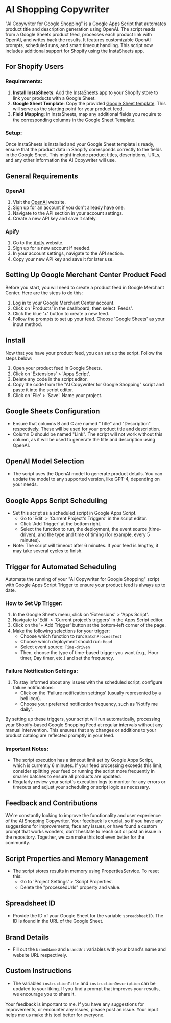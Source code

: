 # AI Shopping Copywriter

"AI Copywriter for Google Shopping" is a Google Apps Script that automates product title and description generation using OpenAI. The script reads from a Google Sheets product feed, processes each product link with OpenAI, and writes back the results. It features customizable OpenAI prompts, scheduled runs, and smart timeout handling. This script now includes additional support for Shopify using the InstaSheets app.

## For Shopify Users

### Requirements:

1. **Install InstaSheets**: Add the [InstaSheets app](https://apps.shopify.com/google-sheets-1) to your Shopify store to link your products with a Google Sheet.
2. **Google Sheet Template**: Copy the provided [Google Sheet template](https://docs.google.com/spreadsheets/d/1B3GQZbgD14ik_ZWO51M_ooAt0BwKShlHNYMrVLx2S4E/edit#gid=0). This will serve as the starting point for your product feed.
3. **Field Mapping**: In InstaSheets, map any additional fields you require to the corresponding columns in the Google Sheet Template.

### Setup:

Once InstaSheets is installed and your Google Sheet template is ready, ensure that the product data in Shopify corresponds correctly to the fields in the Google Sheet. This might include product titles, descriptions, URLs, and any other information the AI Copywriter will use.

## General Requirements

### OpenAI

1. Visit the [OpenAI](https://openai.com/blog/openai-api) website.
2. Sign up for an account if you don't already have one.
3. Navigate to the API section in your account settings.
4. Create a new API key and save it safely.

### Apify

1. Go to the [Apify](https://console.apify.com/sign-up) website.
2. Sign up for a new account if needed.
3. In your account settings, navigate to the API section.
4. Copy your new API key and save it for later use.

## Setting Up Google Merchant Center Product Feed

Before you start, you will need to create a product feed in Google Merchant Center. Here are the steps to do this:

1. Log in to your Google Merchant Center account.
2. Click on 'Products' in the dashboard, then select 'Feeds'.
3. Click the blue '+' button to create a new feed.
4. Follow the prompts to set up your feed. Choose 'Google Sheets' as your input method.

## Install

Now that you have your product feed, you can set up the script. Follow the steps below:

1. Open your product feed in Google Sheets.
2. Click on 'Extensions' > 'Apps Script'.
3. Delete any code in the script editor.
4. Copy the code from the "AI Copywriter for Google Shopping" script and paste it into the script editor.
5. Click on 'File' > 'Save'. Name your project.

## Google Sheets Configuration

- Ensure that columns B and C are named "Title" and "Description" respectively. These will be used for your product title and description.
- Column D should be named "Link". The script will not work without this column, as it will be used to generate the title and description using OpenAI.

## OpenAI Model Selection

- The script uses the OpenAI model to generate product details. You can update the model to any supported version, like GPT-4, depending on your needs.

## Google Apps Script Scheduling

- Set this script as a scheduled script in Google Apps Script.
  - Go to 'Edit' > 'Current Project's Triggers' in the script editor.
  - Click 'Add Trigger' at the bottom right.
  - Select the function to run, the deployment, the event source (time-driven), and the type and time of timing (for example, every 5 minutes).
- Note: The script will timeout after 6 minutes. If your feed is lengthy, it may take several cycles to finish.

## Trigger for Automated Scheduling

Automate the running of your "AI Copywriter for Google Shopping" script with Google Apps Script Trigger to ensure your product feed is always up to date.

### How to Set Up Trigger:

1. In the Google Sheets menu, click on 'Extensions' > 'Apps Script'.
2. Navigate to 'Edit' > 'Current project's triggers' in the Apps Script editor.
3. Click on the '+ Add Trigger' button at the bottom-left corner of the page.
4. Make the following selections for your trigger:
   - Choose which function to run: `BatchProcessTest`
   - Choose which deployment should run: `Head`
   - Select event source: `Time-driven`
   - Then, choose the type of time-based trigger you want (e.g., Hour timer, Day timer, etc.) and set the frequency.

### Failure Notification Settings:

1. To stay informed about any issues with the scheduled script, configure failure notifications:
   - Click on the 'Failure notification settings' (usually represented by a bell icon).
   - Choose your preferred notification frequency, such as 'Notify me daily'.
   
By setting up these triggers, your script will run automatically, processing your Shopify-based Google Shopping Feed at regular intervals without any manual intervention. This ensures that any changes or additions to your product catalog are reflected promptly in your feed.

### Important Notes:

- The script execution has a timeout limit set by Google Apps Script, which is currently 6 minutes. If your feed processing exceeds this limit, consider splitting your feed or running the script more frequently in smaller batches to ensure all products are updated.
- Regularly review your script's execution logs to monitor for any errors or timeouts and adjust your scheduling or script logic as necessary.

## Feedback and Contributions

We're constantly looking to improve the functionality and user experience of the AI Shopping Copywriter. Your feedback is crucial, so if you have any suggestions for improvements, face any issues, or have found a custom prompt that works wonders, don't hesitate to reach out or post an issue in the repository. Together, we can make this tool even better for the community.

## Script Properties and Memory Management

- The script stores results in memory using PropertiesService. To reset this:
  - Go to 'Project Settings' > 'Script Properties'.
  - Delete the "processedUrls" property and value.

## Spreadsheet ID

- Provide the ID of your Google Sheet for the variable `spreadsheetID`. The ID is found in the URL of the Google Sheet.

## Brand Details

- Fill out the `brandName` and `brandUrl` variables with your brand's name and website URL respectively.

## Custom Instructions

- The variables `instructionTitle` and `instructionDescription` can be updated to your liking. If you find a prompt that improves your results, we encourage you to share it.

Your feedback is important to me. If you have any suggestions for improvements, or encounter any issues, please post an issue. Your input helps me us make this tool better for everyone.
